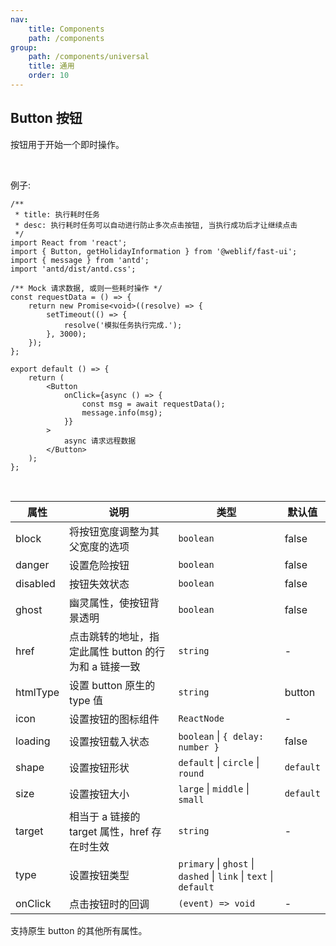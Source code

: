 ```yaml
---
nav:
    title: Components
    path: /components
group:
    path: /components/universal
    title: 通用
    order: 10
---
```


## Button 按钮

按钮用于开始一个即时操作。

<br />

例子:

```tsx
/**
 * title: 执行耗时任务
 * desc: 执行耗时任务可以自动进行防止多次点击按钮, 当执行成功后才让继续点击
 */
import React from 'react';
import { Button, getHolidayInformation } from '@weblif/fast-ui';
import { message } from 'antd';
import 'antd/dist/antd.css';

/** Mock 请求数据, 或则一些耗时操作 */
const requestData = () => {
    return new Promise<void>((resolve) => {
        setTimeout(() => {
            resolve('模拟任务执行完成.');
        }, 3000);
    });
};

export default () => {
    return (
        <Button
            onClick={async () => {
                const msg = await requestData();
                message.info(msg);
            }}
        >
            async 请求远程数据
        </Button>
    );
};
```

<br />

| 属性 | 说明 | 类型 | 默认值 |
| --- | --- | --- | --- |
| block | 将按钮宽度调整为其父宽度的选项 | `boolean` | false |
| danger | 设置危险按钮 | `boolean` | false |
| disabled | 按钮失效状态 | `boolean` | false |
| ghost | 幽灵属性，使按钮背景透明 | `boolean` | false |
| href | 点击跳转的地址，指定此属性 button 的行为和 a 链接一致 | `string` | - |
| htmlType | 设置 button 原生的 type 值 | `string` | button |
| icon | 设置按钮的图标组件 | `ReactNode` | - |
| loading | 设置按钮载入状态 | `boolean` \| `{ delay: number }` | false |
| shape | 设置按钮形状 | `default` \| `circle` \| `round` | `default` |
| size | 设置按钮大小 | `large` \| `middle` \| `small` | `default` |
| target | 相当于 a 链接的 target 属性，href 存在时生效 | `string` | - |
| type | 设置按钮类型 | `primary` \| `ghost` \| `dashed` \| `link` \| `text` \| `default` |
| onClick | 点击按钮时的回调 | `(event) => void` | - |

支持原生 button 的其他所有属性。
